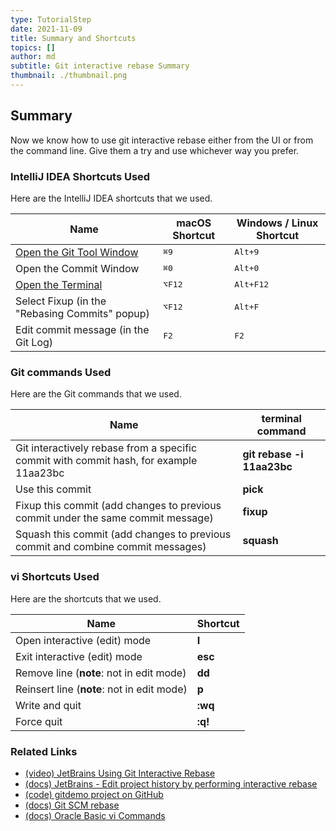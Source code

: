 ```yaml
---
type: TutorialStep
date: 2021-11-09
title: Summary and Shortcuts
topics: []
author: md
subtitle: Git interactive rebase Summary
thumbnail: ./thumbnail.png
---
```


## Summary

Now we know how to use git interactive rebase either from the UI or from the command line. Give them a try and use whichever way you prefer.

### IntelliJ IDEA Shortcuts Used

Here are the IntelliJ IDEA shortcuts that we used.

| Name                                                                                             | macOS Shortcut  | Windows / Linux Shortcut |
| ------------------------------------------------------------------------------------------------ | --------------- | ------------------------ |
| [Open the Git Tool Window](https://www.jetbrains.com/help/idea/version-control-tool-window.html) | <kbd>⌘9</kbd>   | <kbd>Alt+9</kbd>         |
| Open the Commit Window                                                                           | <kbd>⌘0</kbd>   | <kbd>Alt+0</kbd>         |
| [Open the Terminal](https://www.jetbrains.com/help/idea/terminal-emulator.html)                  | <kbd>⌥F12</kbd> | <kbd>Alt+F12</kbd>       |
| Select Fixup (in the "Rebasing Commits" popup)                                                   | <kbd>⌥F12</kbd> | <kbd>Alt+F</kbd>         |
| Edit commit message (in the Git Log)                                                             | <kbd>F2</kbd>   | <kbd>F2</kbd>            |

### Git commands Used

Here are the Git commands that we used.

| Name                                                                                   | terminal command           |
| -------------------------------------------------------------------------------------- | -------------------------- |
| Git interactively rebase from a specific commit with commit hash, for example 11aa23bc | **git rebase -i 11aa23bc** |
| Use this commit                                                                        | **pick**                   |
| Fixup this commit (add changes to previous commit under the same commit message)       | **fixup**                  |
| Squash this commit (add changes to previous commit and combine commit messages)        | **squash**                 |

### vi Shortcuts Used

Here are the shortcuts that we used.

| Name                                       | Shortcut |
| ------------------------------------------ | -------- |
| Open interactive (edit) mode               | **I**    |
| Exit interactive (edit) mode               | **esc**  |
| Remove line (**note**: not in edit mode)   | **dd**   |
| Reinsert line (**note**: not in edit mode) | **p**    |
| Write and quit                             | **:wq**  |
| Force quit                                 | **:q!**  |

### Related Links

- [(video) JetBrains Using Git Interactive Rebase](https://www.youtube.com/watch?v=bPX9VHjviEM)
- [(docs) JetBrains - Edit project history by performing interactive rebase](https://www.jetbrains.com/help/idea/edit-project-history.html#interactive-rebase)
- [(code) gitdemo project on GitHub](https://github.com/mlvandijk/gitdemo)
- [(docs) Git SCM rebase](https://git-scm.com/docs/git-rebase)
- [(docs) Oracle Basic vi Commands](https://docs.oracle.com/cd/E19253-01/806-7612/editorvi-43/index.html)
